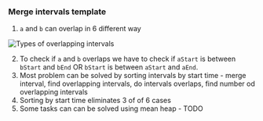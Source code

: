 ### Merge intervals template
1. `a` and `b` can overlap in 6 different way 

![Types of overlapping intervals](https://cdn.emre.me/2019-10-27-merge-intervals.png)

2. To check if `a` and `b` overlaps we have to check if `aStart` is between `bStart` and `bEnd` OR `bStart` is between `aStart` and `aEnd`.
3. Most problem can be solved by sorting intervals by start time - merge interval, find overlapping intervals, do intervals overlaps, find number od overlapping intervals
4. Sorting by start time eliminates 3 of of 6 cases 
5. Some tasks can can be solved using mean heap - TODO
